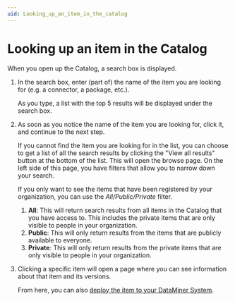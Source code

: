 ```yaml
---
uid: Looking_up_an_item_in_the_catalog
---
```


# Looking up an item in the Catalog

When you open up the Catalog, a search box is displayed.

1. In the search box, enter (part of) the name of the item you are looking for (e.g. a connector, a package, etc.).

   As you type, a list with the top 5 results will be displayed under the search box.

1. As soon as you notice the name of the item you are looking for, click it, and continue to the next step.

   If you cannot find the item you are looking for in the list, you can choose to get a list of all the search results by clicking the "View all results" button at the bottom of the list. This will open the browse page. On the left side of this page, you have filters that allow you to narrow down your search.

   If you only want to see the items that have been registered by your organization, you can use the *All/Public/Private* filter.

   1. **All**: This will return search results from all items in the Catalog that you have access to. This includes the private items that are only visible to people in your organization.
   1. **Public**: This will only return results from the items that are publicly available to everyone.
   1. **Private**: This will only return results from the private items that are only visible to people in your organization.

1. Clicking a specific item will open a page where you can see information about that item and its versions.

   From here, you can also [deploy the item to your DataMiner System](xref:Deploying_a_catalog_item).
